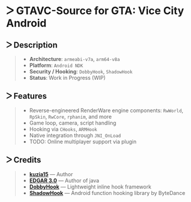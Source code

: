 # ᐳ GTAVC-Source for GTA: Vice City Android

## ᐳ Description
> * **Architecture**: `armeabi-v7a`, `arm64-v8a`  
> * **Platform**: `Android NDK`  
> * **Security / Hooking**: `DobbyHook`, `ShadowHook`  
> * **Status**: Work in Progress (WIP)

## ᐳ Features
> * Reverse-engineered RenderWare engine components: `RwWorld`, `RpSkin`, `RwCore`, `rphanim`, and more  
> * Game loop, camera, script handling  
> * Hooking via `CHooks`, `ARMHook`  
> * Native integration through `JNI_OnLoad`  
> * TODO: Online multiplayer support via plugin

## ᐳ Credits
> - [**kuzia15**](https://github.com/kuzia15) — Author
> - [**EDGAR 3.0**](https://github.com/edgardevwork) — Author of java
> - [**DobbyHook**](https://github.com/jmpews/Dobby) — Lightweight inline hook framework  
> - [**ShadowHook**](https://github.com/bytedance/ShadowHook) — Android function hooking library by ByteDance
